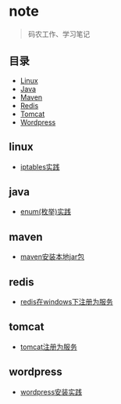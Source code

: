 # note
> 码农工作、学习笔记

## 目录
* [Linux](#linux)
* [Java](#java)
* [Maven](#maven)
* [Redis](#redis)
* [Tomcat](#tomcat)
* [Wordpress](#wordpress)


## linux
* [iptables实践](https://github.com/yangc91/note/blob/master/linux/iptables%E5%AE%9E%E8%B7%B5.md)

## java

* [enum(枚举)实践](https://github.com/yangc91/note/blob/master/java/enum(%E6%9E%9A%E4%B8%BE)%E5%AE%9E%E8%B7%B5.md)

## maven

* [maven安装本地jar包](https://github.com/yangc91/note/blob/master/maven/maven%E5%AE%89%E8%A3%85%E6%9C%AC%E5%9C%B0jar%E5%8C%85.md)


## redis

* [redis在windows下注册为服务](https://github.com/yangc91/note/blob/master/redis/redis%E5%9C%A8windows%E4%B8%8B%E6%B3%A8%E5%86%8C%E4%B8%BA%E6%9C%8D%E5%8A%A1.md)

## tomcat

* [tomcat注册为服务](https://github.com/yangc91/note/blob/master/tomcat/%E5%B0%86tomcat%E6%B3%A8%E5%86%8C%E4%B8%BA%E6%9C%8D%E5%8A%A1.md)

## wordpress

* [wordpress安装实践](https://github.com/yangc91/note/blob/master/wordpress/wordpress%E5%AE%89%E8%A3%85%E5%AE%9E%E8%B7%B5.md)